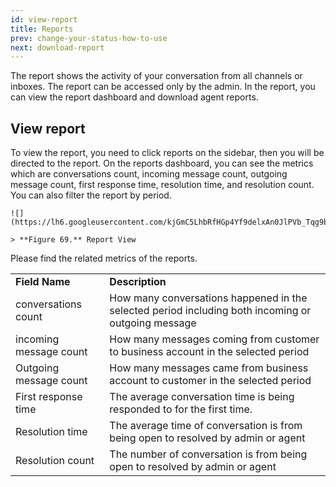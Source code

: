 ```yaml
---
id: view-report
title: Reports
prev: change-your-status-how-to-use
next: download-report
---
```


The report shows the activity of your conversation from all channels or inboxes. The report can be accessed only by the admin. In the report, you can view the report dashboard and download agent reports.

## View report

To view the report, you need to click reports on the sidebar, then you will be directed to the report. On the reports dashboard, you can see the metrics which are conversations count, incoming message count, outgoing message count, first response time, resolution time, and resolution count. You can also filter the report by period.

    ![](https://lh6.googleusercontent.com/kjGmC5LhbRfHGp4Yf9delxAn0JlPVb_Tqg9blEeM1CjzZkpuKxA6fQBPLSyJXFSLfF0gJXhWRsjCbLeQLXZx_Eexjr39Ri7NfSYUJsgi2Fri02E5akolctGJ9TqrSCj_ti9k6tw5)

    > **Figure 69.** Report View

Please find the related metrics of the reports.

<table>
  <tr>
   <td><strong>Field Name</strong>
   </td>
   <td><strong>Description</strong>
   </td>
  </tr>
  <tr>
   <td>conversations count
   </td>
   <td>How many conversations happened in the selected period including both incoming or outgoing message
   </td>
  </tr>
  <tr>
   <td>incoming message count
   </td>
   <td>How many messages coming from customer to  business account  in the selected period
   </td>
  </tr>
  <tr>
   <td>Outgoing message count
   </td>
   <td>How many messages came from business account to customer  in the selected period
   </td>
  </tr>
  <tr>
   <td>First response time
   </td>
   <td>The average conversation time is being responded to for the first time.
   </td>
  </tr>
  <tr>
   <td>Resolution time
   </td>
   <td>The average time of conversation is from being open to resolved by admin or agent
   </td>
  </tr>
  <tr>
   <td>Resolution count
   </td>
   <td>The number of conversation is from being open to resolved by admin or agent
   </td>
  </tr>
</table>
